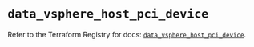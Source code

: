 # `data_vsphere_host_pci_device`

Refer to the Terraform Registry for docs: [`data_vsphere_host_pci_device`](https://registry.terraform.io/providers/hashicorp/vsphere/2.6.1/docs/data-sources/host_pci_device).
